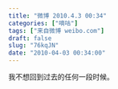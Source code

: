 ```yaml
---
title: "微博 2010.4.3 00:34"
categories: ["嘀咕"]
tags: ["来自微博 weibo.com"]
draft: false
slug: "76kqJN"
date: "2010-04-03 00:34:00"
---
```


<p>我不想回到过去的任何一段时候。 ​​​​</p>
